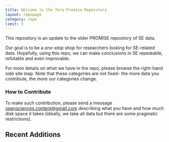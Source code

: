 ```yaml
---
title: Welcome to the Tera-Promise Repoistory
layout: repopage
category: repo
limit: 5
---
```


This repository is an update to the older PROMISE repository of SE data.

Our goal is to be a _one-stop shop_ for researchers looking for SE-related data. Hopefully, using this repo, we can make 
conclusions in SE repeatable, refutable and even improvable.


For more details on what we have in the repo, please browse the right-hand side site map. Note that these categories are not
fixed- the more data you contribute, the more our categories change.

### How to Contribute 

To make such  contribution, please send a message
[opensciences.content@gmail.com](emailto:opensciences.content@gmail.com) 
describing what you have and how much disk space it takes (ideally, we  take all data but there are some pragmatic restrictions).

## Recent Additions


